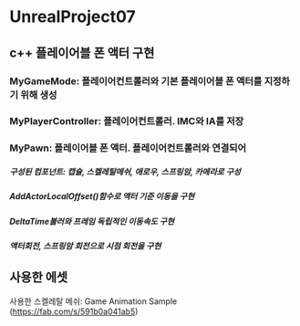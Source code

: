 # UnrealProject07
## c++ 플레이어블 폰 액터 구현
### MyGameMode: 플레이어컨트롤러와 기본 플레이어블 폰 액터를 지정하기 위해 생성
### MyPlayerController: 플레이어컨트롤러. IMC와 IA를 저장
### MyPawn: 플레이어블 폰 액터. 플레이어컨트롤러와 연결되어 
##### 구성된 컴포넌트: 캡슐, 스켈레탈메쉬, 애로우, 스프링암, 카메라로 구성
##### AddActorLocalOffset()함수로 액터 기준 이동을 구현
##### DeltaTime불러와 프레임 독립적인 이동속도 구현
##### 액터회전, 스프링암 회전으로 시점 회전을 구현

## 사용한 에셋
사용한 스켈레탈 메쉬: Game Animation Sample (https://fab.com/s/591b0a041ab5)
 